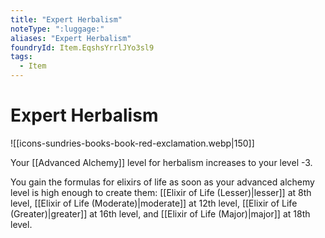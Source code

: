 ```yaml
---
title: "Expert Herbalism"
noteType: ":luggage:"
aliases: "Expert Herbalism"
foundryId: Item.EqshsYrrlJYo3sl9
tags:
  - Item
---
```


# Expert Herbalism
![[icons-sundries-books-book-red-exclamation.webp|150]]

Your [[Advanced Alchemy]] level for herbalism increases to your level -3.

You gain the formulas for elixirs of life as soon as your advanced alchemy level is high enough to create them: [[Elixir of Life (Lesser)|lesser]] at 8th level, [[Elixir of Life (Moderate)|moderate]] at 12th level, [[Elixir of Life (Greater)|greater]] at 16th level, and [[Elixir of Life (Major)|major]] at 18th level.
